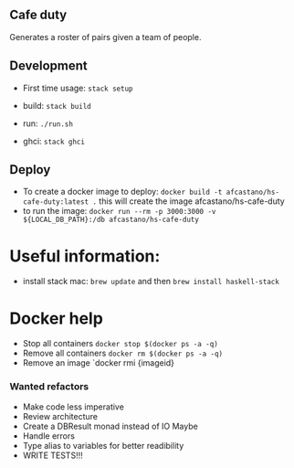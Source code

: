 ## Cafe duty

Generates a roster of pairs given a team of people.


## Development
- First time usage: `stack setup`

- build: `stack build`

- run: `./run.sh`

- ghci: `stack ghci`


## Deploy
 - To create a docker image to deploy: `docker build -t afcastano/hs-cafe-duty:latest .` this will create the image afcastano/hs-cafe-duty
 - to run the image: `docker run --rm -p 3000:3000 -v ${LOCAL_DB_PATH}:/db afcastano/hs-cafe-duty`
 
# Useful information:
- install stack mac: `brew update` and then `brew install haskell-stack`

# Docker help
- Stop all containers `docker stop $(docker ps -a -q)`
- Remove all containers `docker rm $(docker ps -a -q)`
- Remove an image `docker rmi {imageid}


### Wanted refactors

- Make code less imperative
- Review architecture
- Create a DBResult monad instead of IO Maybe
- Handle errors
- Type alias to variables for better readibility
- WRITE TESTS!!!
